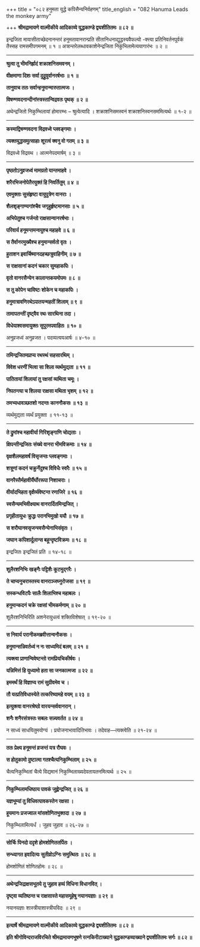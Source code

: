 +++
title = "०८२ हनुमता युद्धे कपिसैन्यनिर्वहणम्"
title_english = "082 Hanuma Leads the monkey army"

+++
**श्रीमद्रामायणे वाल्मीकीये आदिकाव्ये युद्धकाण्डे द्व्यशीतितमः ॥ ८२ ॥**

इन्द्रजिता मायासीताच्छेदनानन्तरं हनुमतावानरान्प्रति सीतानिधनाद्युद्धस्यवैफल्यो -क्त्त्या प्रतिनिवर्तनपूर्वकं तैस्सह रामसमीपगमनम् ॥ १ ॥ अत्रान्तरेलब्धावकाशेनेन्द्रजिता निकुंभिलामेत्ययागारंभः ॥ २ ॥

****

**श्रुत्वा तु भीमनिर्ह्रादं शक्राशनिसमवनम् ।**

**वीक्षमाणा दिशः सर्वा दुद्रुवुर्वानरर्षभाः ॥ १ ॥**

**तानुवाच ततः सर्वान्हनुमान्मारुतात्मजः ।**

**विषण्णवदनान्दीनांस्त्रस्तान्विद्रवतः पृथक् ॥ २ ॥**

अथेन्द्रजितो निकुम्भिलायां होमारम्भः – श्रुत्वेत्यादि । शक्राशनिसमस्वनं शक्राशनिस्वनसममित्यर्थः ॥ १-२ ॥

****

**कस्माद्विषण्णवदना विद्रवध्वे प्लवङ्गमाः ।**

**त्यक्तयुद्धसमुत्साहाः शूरत्वं क्वनु वो गतम् ॥ ३ ॥**

विद्रवध्वे विद्रवथ । आत्मनेपदमार्षम् ॥ ३ ॥

****

**पृष्ठतोऽनुव्रजध्वं मामग्रतो यान्तमाहवे ।**

**शरैरभिजनोपेतैरयुक्तं हि निवर्तितुम् ॥ ४ ॥**

**एवमुक्ताः सुसंहृष्टा वायुपुत्रेण वानराः ।**

**शैलशृङ्गाण्यगांश्चैव जगृहुर्हृष्टमानसाः ॥ ५ ॥**

**अभिपेतुश्च गर्जन्तो राक्षसान्वानरर्षभाः ।**

**परिवार्य हनूमन्तमन्वयुश्च महाहवे ॥ ६ ॥**

**स तैर्वानरमुख्यैश्च हनुमान्सर्वतो वृतः ।**

**हुताशन इवार्चिष्मानदहच्छत्रुवाहिनीम् ॥ ७ ॥**

**स राक्षसानां कदनं चकार सुमहाकपिः ।**

**वृतो वानरसैन्येन कालान्तकयमोपमः ॥ ८ ॥**

**स तु कोपेन चाविष्टः शोकेन च महाकपिः ।**

**हनुमात्रावणिरथेऽपातयन्महतीं शिलाम् ॥ ९ ॥**

**तामापतन्तीं दृष्ट्वैव रथः सारथिना तदा ।**

**विधेयाश्वसमायुक्तः सुपूरमपवाहितः ॥ १० ॥**

अनुव्रजध्वं अनुव्रजत । पदव्यत्ययआर्षः ॥ ४-१० ॥

****

**तमिन्द्रजितमप्राप्य रथस्थं सहसारथिम् ।**

**विवेश धरणीं भित्वा सा शिला व्यर्थमुद्यता ॥ ११ ॥**

**पातितायां शिलायां तु रक्षसां व्यथिता चमूः ।**

**निपतन्त्या च शिलया राक्षसा मथिता भृशम् ॥ १२ ॥**

**तमभ्यधावञ्छतशो नदन्तः काननौकसः ॥ १३ ॥**

व्यर्थमुद्यता व्यर्थं प्रयुक्ता ॥ ११-१३ ॥

****

**ते द्रुमांश्च महावीर्या गिरिशृङ्गाणि चोद्यताः ।**

**क्षिपन्तीन्द्रजितः संख्ये वानरा भीमविक्रमाः ॥ १४ ॥**

**वृक्षशैलमहावर्षं विसृजन्तः प्लवङ्गमाः ।**

**शत्रूणां कदनं चक्रुर्नेदुश्च विविधैः स्वरैः ॥ १५ ॥**

**वानरैस्तैर्महावीर्यैर्घोररूपा निशाचराः ।**

**वीर्यादभिहता वृक्षैर्व्यवेष्टन्त रणाजिरे ॥ १६ ॥**

**स्वसैन्यमभिवीक्ष्याथ वानरार्दितमिन्द्रजित् ।**

**प्रगृहीतायुधः क्रुद्धः परानभिमुखो ययौ ॥ १७ ॥**

**स शरौघानवसृजन्स्वसैन्येनाभिसंवृतः ।**

**जघान कपिशार्दूलान्स बहून्दृष्टविक्रमः ॥ १८ ॥**

इन्द्रजितः इन्द्रजितं प्रति ॥ १४-१८ ॥

****

**शूलैरशनिभिः खङ्गैः पट्टिशैः कूटमुद्गरैः ।**

**ते चाप्यनुचरास्तस्य वानराञ्जघ्नुरोजसा ॥ १९ ॥**

**सस्कन्धविटपैः सालैः शिलाभिश्च महाबलः ।**

**हनुमान्कदनं चक्रे रक्षसां भीमकर्मणाम् ॥ २० ॥**

शूलैरशनिभिरिति अशनेरायुधत्वं शक्तिविशेषात् ॥ १९-२० ॥

****

**स निवार्य परानीकमब्रवीत्तान्वनौकसः ।**

**हनुमान्सन्निवर्तध्वं न नः साध्यमिदं बलम् ॥ २१ ॥**

**त्यक्त्वा प्राणान्विवेष्टन्तो रामप्रियचिकीर्षवः ।**

**यन्निमित्तं हि युध्यामो हता सा जनकात्मजा ॥ २२ ॥**

**इममर्थं हि विज्ञाप्य रामं सुग्रीवमेव च ।**

**तौ यत्प्रतिविधास्येते तत्करिष्यामहे वयम् ॥ २३ ॥**

**इत्युक्त्वा वानरश्रेष्ठो वारयन्सर्ववानरान् ।**

**शनैः शनैरसंत्रस्तः सबलः सन्न्यवर्तत ॥ २४ ॥**

न साध्यं साधयितुमयोग्यं । प्रयोजनाभावादितिभावः । तदेवाह—त्यक्त्वेति ॥ २१-२४ ॥

****

**ततः प्रेक्ष्य हनूमन्तं व्रजन्तं यत्र रौघवः ।**

**स होतुकामो दुष्टात्मा गतश्चैत्यनिकुम्भिलाम् ॥ २५ ॥**

चैत्यनिकुम्भिलां चैत्ये विद्यमानं निकुम्भिलाख्यदेवतायतनमित्यर्थः ॥ २५ ॥

****

**निकुम्भिलामधिष्ठाय पावकं जुह्वेन्द्रजित् ॥ २६ ॥**

**यज्ञभूम्यां तु विधिवत्पावकस्तेन रक्षसा ।**

**हूयमानः प्रजज्वाल मांसशोणितभुक्तदा ॥ २७ ॥**

निकुम्भिलामित्यर्धं । जुहव जुहाव ॥ २६-२७ ॥

****

**सोर्चिः पिनदो ददृशे होमशोणिततर्पितः ।**

**सन्ध्यागत इवादित्यः सुतीव्रोऽग्निः समुत्थितः ॥ २८ ॥**

होमशोणितं शोणितहोमः ॥ २८ ॥

****

**अथेन्द्रजिद्राक्षसभूतये तु जुहाव हव्यं विधिना विधानवित् ।**

**दृष्ट्वा व्यतिष्ठन्त च राक्षसास्ते महासमूहेषु नयानयज्ञाः ॥ २९ ॥**

नयानयज्ञाः शास्त्रीयाशास्त्रीयविदः ॥ २९ ॥

****

**इत्यार्षे श्रीमद्रामायणे वाल्मीकीये आदिकाव्ये युद्धकाण्डे द्व्यशीतितमः ॥ ८२ ॥**

**इति श्रीगोविन्दराजविरचिते श्रीमद्रामायणभूषणे रत्नकिरीटाख्याने युद्धकाण्डव्याख्याने द्व्यशीतितमः सर्गः ॥ ८२ ॥**
